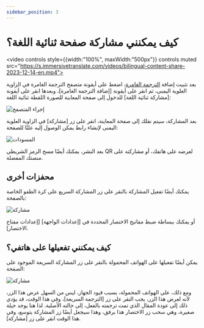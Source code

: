 ```yaml
---
sidebar_position: 3
---
```


# كيف يمكنني مشاركة صفحة ثنائية اللغة؟

<video
controls style={{width:"100%", maxWidth:"500px"}}
controls
muted
src="https://s.immersivetranslate.com/videos/bilingual-content-share-2023-12-14-en.mp4"></video>

بعد تثبيت إضافة [الترجمة الغامرة](https://immersivetranslate.com/en)، اضغط على أيقونة متصفح الترجمة الغامرة في الزاوية العلوية اليمنى، ثم انقر على أيقونة [إضافة الترجمة الغامرة]، وبعدها انقر على أيقونة [مشاركة ثنائية اللغة] للدخول إلى صفحة المعاينة للصورة اللقطة ثنائية اللغة:

<img src="https://s.immersivetranslate.com/assets/20240119shareBilingualPage_1.jpg" alt="إجراء المتصفح" />

بعد المشاركة، سيتم نقلك إلى صفحة المعاينة، انقر على زر [مشاركة] في الزاوية العلوية اليمنى لإنشاء رابط يمكن الوصول إليه علنًا للصفحة:

<img src="https://s.immersivetranslate.com/assets/20240119shareBilingualPage_2.jpg" alt="المسودات" />

بعد النشر، يمكنك أيضًا مسح الرمز الشريطي QR لعرضه على هاتفك، أو مشاركته على منصتك المفضلة.

## محفزات أخرى

يمكنك أيضًا تفعيل المشاركة بالنقر على زر المشاركة السريع على كرة الطفو الخاصة بالصفحة:

<img src="https://s.immersivetranslate.com/assets/20240119shareBilingualPage_1.jpg" alt="مشاركة" />

أو يمكنك ببساطة ضبط مفاتيح الاختصار المحددة في [إعدادات الواجهة] [إعدادات مفتاح الاختصار].

## كيف يمكنني تفعيلها على هاتفي؟

يمكن أيضًا تفعيلها على الهواتف المحمولة بالنقر على زر المشاركة السريعة الموجود على الصفحة:

<img src="https://s.immersivetranslate.com/assets/20240119shareBilingualPage_1.jpg" alt="مشاركة" />

ومع ذلك، على الهواتف المحمولة، بسبب قيود الجهاز، ليس من السهل عرض هذا الزر، لأنه لعرض هذا الزر، يجب النقر على زر [الترجمة السريعة]، وفي هذا الوقت، قد يؤدي ذلك إلى عودة المقال الذي تمت ترجمته بالفعل، إلى حالته الأصلية. لذا هنا يوجد حيلة صغيرة، وهي سحب زر الاختصار هذا برفق، وهذا سيجعل أيضًا زر المشاركة يتوسع، وفي هذا الوقت انقر على زر [مشاركة].
